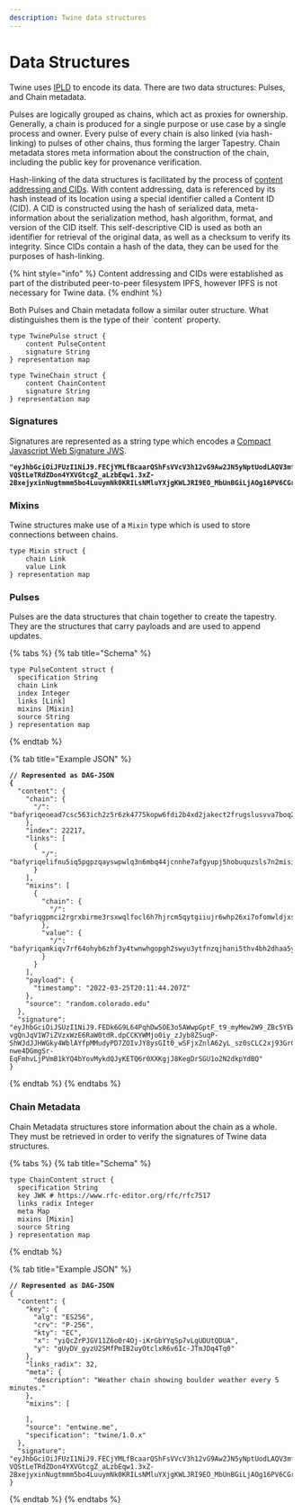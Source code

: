 ```yaml
---
description: Twine data structures
---
```


# Data Structures

Twine uses [IPLD](https://ipld.io/docs/schemas/) to encode its data. There are two data structures: Pulses, and Chain metadata.

Pulses are logically grouped as chains, which act as proxies for ownership. Generally, a chain is produced for a single purpose or use case by a single process and owner. Every pulse of every chain is also linked (via hash-linking) to pulses of other chains, thus forming the larger Tapestry. Chain metadata stores meta information about the construction of the chain, including the public key for provenance verification.&#x20;

Hash-linking of the data structures is facilitated by the process of [content addressing and CIDs](https://docs.ipfs.tech/concepts/content-addressing). With content addressing, data is referenced by its hash instead of its location using a special identifier called a Content ID (CID). A CID is constructed using the hash of serialized data, meta-information about the serialization method, hash algorithm, format, and version of the CID itself. This self-descriptive CID is used as both an identifier for retrieval of the original data, as well as a checksum to verify its integrity. Since CIDs contain a hash of the data, they can be used for the purposes of hash-linking.&#x20;

{% hint style="info" %}
Content addressing and CIDs were established as part of the distributed peer-to-peer filesystem IPFS, however IPFS is not necessary for Twine data.&#x20;
{% endhint %}

Both Pulses and Chain metadata follow a similar outer structure. What distinguishes them is the type of their \`content\` property.

```
type TwinePulse struct {
    content PulseContent
    signature String
} representation map

type TwineChain struct {
    content ChainContent
    signature String
} representation map
```

### Signatures

Signatures are represented as a string type which encodes a [Compact Javascript Web Signature JWS](https://www.rfc-editor.org/rfc/rfc7515#section-3.1).&#x20;

<pre class="language-json" data-title="Example Compact JWS" data-overflow="wrap"><code class="lang-json"><strong>"eyJhbGciOiJFUzI1NiJ9.FECjYMLfBcaarQShFsVVcV3h12vG9Aw2JN5yNptUodLAQV3mfxSgwqdO-VQStLeTRdZDon4YXVGtcgZ_aLzbEqw1.3xZ-2BxejyxinNugtmmm5bo4LuuymNk0KRILsNMluYXjgKWLJRI9EO_MbUnBGiLjAOg16PV6CGrjYDNwAzzbkQ"
</strong></code></pre>

### Mixins

Twine structures make use of a `Mixin` type which is used to store connections between chains.

```
type Mixin struct {
    chain Link
    value Link
} representation map
```

### Pulses

Pulses are the data structures that chain together to create the tapestry. They are the structures that carry payloads and are used to append updates.

{% tabs %}
{% tab title="Schema" %}
```
type PulseContent struct {
  specification String
  chain Link
  index Integer
  links [Link]
  mixins [Mixin]
  source String
} representation map
```
{% endtab %}

{% tab title="Example JSON" %}
<pre class="language-json"><code class="lang-json"><strong>// Represented as DAG-JSON
</strong><strong>{
</strong>  "content": {
    "chain": {
      "/": "bafyriqeoead7csc563ich2z5r6zk4775kopw6fdi2b4xd2jakect2frugslusvva7boq273kzc5uwgm3gyrtfimonjd5xlv5cjt3vibp36u6m"
    },
    "index": 22217,
    "links": [
      {
        "/": "bafyriqelifnu5iq5pgpzqayswpwlq3n6mbq44jcnnhe7afgyupj5hobuquzsls7n2misixjao6wn24mp2gycnjhgokhznetehc4z76jpxi35u"
      }
    ],
    "mixins": [
      {
        "chain": {
          "/": "bafyriqgpmci2rgrxbirme3rsxwqlfocl6h7hjrcm5qytgiiujr6whp26xi7ofomwldjxsdbv54ahuomvpufgh5gdwi5h3pmeozop6fpnpwfzg"
        },
        "value": {
          "/": "bafyriqamkiqv7rf64ohyb6zhf3y4twnwhgopgh2swyu3ytfnzqjhani5thv4bh2dhaa5yatqr6lubm4adwfw5boieg7jjaz2a7bvwkpmxvvcg"
        }
      }
    ],
    "payload": {
      "timestamp": "2022-03-25T20:11:44.207Z"
    },
    "source": "random.colorado.edu"
  },
  "signature": "eyJhbGciOiJSUzI1NiJ9.FEDk6G9L64PqhDw5OE3o5AWwpGptF_t9_myMew2W9_ZBc5YEWZ0KVKE0xmAVb-vgQnJqV1W7iZVzxWzE6RaW0tdR.dpCCKYWMjo0iy_zJyb8ZSuqP-ShWJdJJHWGky4WblAYfpMMudyPD7ZOIvJY8ysGIt0_wSFjxZnlA62yL_sz0sCLC2xj93GrCwuBDafikbyzHf2zzOxYpqkXLGorq_02DHg_RrySU1CQqNrKMwTHbsOTz0VyoXii2H8wTRZyYeCoJ5Ju0W6cSDJJcoxm6ozhZnqcjjkohBUAbu0wX4nj_rdWPwmIFzYAnPXdN9id_Eo3s5PIO4jO5NzQQ3VzkFx1N9W3NbMeEuqkz-nwe4DGmgSr-EqFmhvLjPVmB1kYQ4bYovMykdQJyKETQ6r0XXKgjJ8KegDrSGU1o2N2dkpYdBQ"
}
</code></pre>
{% endtab %}
{% endtabs %}

### Chain Metadata

Chain Metadata structures store information about the chain as a whole. They must be retrieved in order to verify the signatures of Twine data structures.

{% tabs %}
{% tab title="Schema" %}
```
type ChainContent struct {
  specification String
  key JWK # https://www.rfc-editor.org/rfc/rfc7517
  links_radix Integer
  meta Map
  mixins [Mixin]
  source String
} representation map
```
{% endtab %}

{% tab title="Example JSON" %}
<pre class="language-json"><code class="lang-json"><strong>// Represented as DAG-JSON
</strong>{
  "content": {
    "key": {
      "alg": "ES256",
      "crv": "P-256",
      "kty": "EC",
      "x": "yiQcZrPJGV11Z6o0r4Oj-iKrGbYYqSp7vLgUDUtQDUA",
      "y": "gUyDV_gyzU2SMfPmIB2uyOtclxR6v6Ic-JTmJDq4Tq0"
    },
    "links_radix": 32,
    "meta": {
      "description": "Weather chain showing boulder weather every 5 minutes."
    },
    "mixins": [
      
    ],
    "source": "entwine.me",
    "specification": "twine/1.0.x"
  },
  "signature": "eyJhbGciOiJFUzI1NiJ9.FECjYMLfBcaarQShFsVVcV3h12vG9Aw2JN5yNptUodLAQV3mfxSgwqdO-VQStLeTRdZDon4YXVGtcgZ_aLzbEqw1.3xZ-2BxejyxinNugtmmm5bo4LuuymNk0KRILsNMluYXjgKWLJRI9EO_MbUnBGiLjAOg16PV6CGrjYDNwAzzbkQ"
}
</code></pre>
{% endtab %}
{% endtabs %}

